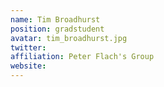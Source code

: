```yaml
---
name: Tim Broadhurst 
position: gradstudent 
avatar: tim_broadhurst.jpg
twitter: 
affiliation: Peter Flach's Group
website: 
---
```

